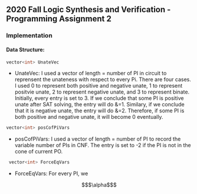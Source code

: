 ## 2020 Fall Logic Synthesis and Verification - Programming Assignment 2

### Implementation
#### Data Structure:
  ``` cpp
  vector<int> UnateVec
  ```
  * UnateVec: I used a vector<int> of length = number of PI in circuit to reprensent the unateness with respect to every Pi. There are four cases. I used 0 to represent both positive and negative unate, 1 to represent positvie unate, 2 to represent negative unate, and 3 to represent binate. Initially, every entry is set to 3. If we conclude that some PI is positive unate after SAT solving, the entry will do &=1. Similary, if we conclude that it is negative unate, the entry will do &=2. Therefore, if some PI is both positive and negative unate, it will become 0 eventually.
  
   ``` cpp
  vector<int> posCofPiVars
  ```
  * posCofPiVars: I used a vector<int> of length = number of PI to record the variable number of PIs in CNF. The entry is set to -2 if the PI is not in the cone of current PO.
 ``` cpp
  vector<int> ForceEqVars
  ```
  * ForceEqVars: For every PI, we 
  
 ``` math
$\alpha$
  ```
